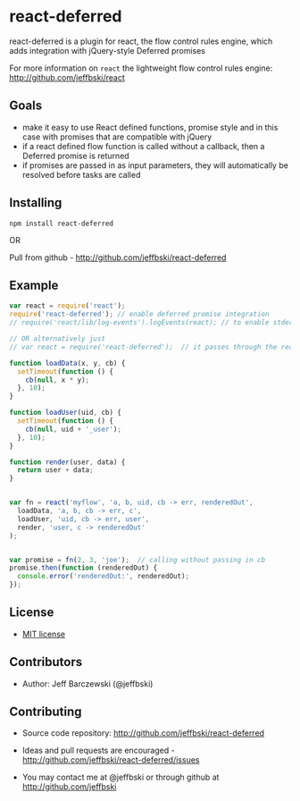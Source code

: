 # react-deferred

react-deferred is a plugin for react, the flow control rules engine, which adds integration with jQuery-style Deferred promises

For more information on `react` the lightweight flow control rules engine:  http://github.com/jeffbski/react

## Goals

 - make it easy to use React defined functions, promise style and in this case with promises that are compatible with jQuery
 - if a react defined flow function is called without a callback, then a Deferred promise is returned
 - if promises are passed in as input parameters, they will automatically be resolved before tasks are called

## Installing

    npm install react-deferred

OR

Pull from github - http://github.com/jeffbski/react-deferred


## Example

```javascript
var react = require('react');
require('react-deferred'); // enable deferred promise integration
// require('react/lib/log-events').logEvents(react); // to enable stderr logging of events

// OR alternatively just
// var react = require('react-deferred');  // it passes through the react main fn

function loadData(x, y, cb) {
  setTimeout(function () {
    cb(null, x * y);
  }, 10);
}

function loadUser(uid, cb) {
  setTimeout(function () {
    cb(null, uid + '_user');
  }, 10);
}

function render(user, data) {
  return user + data;
}


var fn = react('myflow', 'a, b, uid, cb -> err, renderedOut',
  loadData, 'a, b, cb -> err, c',
  loadUser, 'uid, cb -> err, user',
  render, 'user, c -> renderedOut'
);


var promise = fn(2, 3, 'joe');  // calling without passing in cb
promise.then(function (renderedOut) {
  console.error('renderedOut:', renderedOut);
});
```


## License

 - [MIT license](http://github.com/jeffbski/react-deferred/raw/master/LICENSE)

## Contributors

 - Author: Jeff Barczewski (@jeffbski)

## Contributing

 - Source code repository: http://github.com/jeffbski/react-deferred
 - Ideas and pull requests are encouraged  - http://github.com/jeffbski/react-deferred/issues

- You may contact me at @jeffbski or through github at http://github.com/jeffbski
